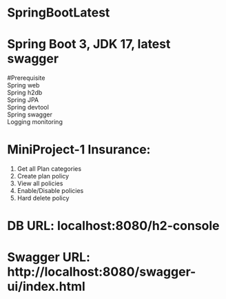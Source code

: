 # SpringBootLatest
# Spring Boot 3, JDK 17, latest swagger

#Prerequisite   
Spring web  
Spring h2db  
Spring JPA  
Spring devtool  
Spring swagger  
Logging monitoring  


# MiniProject-1 Insurance:
1. Get all Plan categories
2. Create plan policy
3. View all policies
4. Enable/Disable policies
5. Hard delete policy

# DB URL: localhost:8080/h2-console
# Swagger URL: http://localhost:8080/swagger-ui/index.html
